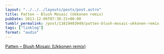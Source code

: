 ```yaml
---
layout: "../../../layouts/posts/post.astro"
title: Patten – Blush Mosaic (Ukkonen remix)
pubDate: 2011-12-06T07:38:21+00:00
tumblr_permalink: /post/13819403949/patten-blush-mosaic-ukkonen-remix
tags: ["linklog"]
format: "audio"
---
```


[Patten &#8211; Blush Mosaic (Ukkonen remix)][1]

[1]: http://soundcloud.com/patttten/blush-mosaic-ukkonen-remix
